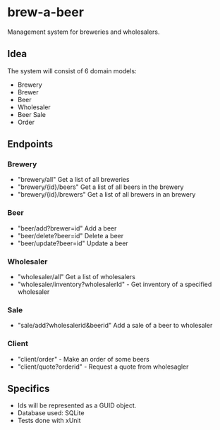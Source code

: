 # brew-a-beer
Management system for breweries and wholesalers.

## Idea
The system will consist of 6 domain models:
- Brewery
- Brewer
- Beer
- Wholesaler
- Beer Sale
- Order

## Endpoints

### Brewery
- "brewery/all" Get a list of all breweries
- "brewery/{id}/beers" Get a list of all beers in the brewery
- "brewery/{id}/brewers" Get a list of all brewers in an brewery

### Beer
- "beer/add?brewer=id" Add a beer
- "beer/delete?beer=id" Delete a beer
- "beer/update?beer=id" Update a beer

### Wholesaler
- "wholesaler/all" Get a list of wholesalers
- "wholesaler/inventory?wholesalerId" - Get inventory of a specified wholesaler

### Sale
- "sale/add?wholesalerid&beerid" Add a sale of a beer to wholesaler

### Client
- "client/order" - Make an order of some beers
- "client/quote?orderid" - Request a quote from wholesagler

## Specifics
- Ids will be represented as a GUID object.
- Database used: SQLite
- Tests done with xUnit
